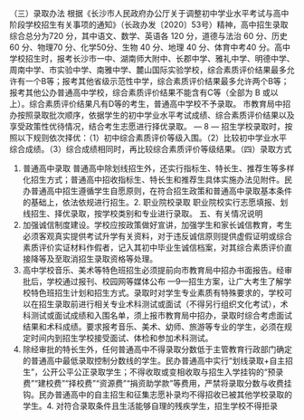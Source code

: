 （三）录取办法
根据《长沙市人民政府办公厅关于调整初中学业水平考试与高中阶段学校招生有关事项的通知》（长政办发〔2020〕53号）精神，高中招生录取综合总分为720 分，其中语文、数学、英语各 120 分，道德与法治 60 分、历史60 分、物理70 分、化学50分、生物 40 分、地理 40 分、体育中考40 分。高中学校招生时，报考长沙市一中、湖南师大附中、长郡中学、雅礼中学、明德中学、周南中学、市实验中学、南雅中学、麓山国际实验学校，综合素质评价结果最多允许有一个B等；报考其他省级示范性中学，综合素质评价结果最多允许两个B等；报考其他公办普通高中学校，综合素质评价结果不能含有C等（全部为 B 或以上）。综合素质评价结果凡有D等的考生，普通高中学校不予录取。
市教育局中招办按照录取批次顺序，依据学生的初中学业水平考试成绩、综合素质评价结果以及享受政策性优待情况，结合考生志愿进行择优录取。
— 8 —
招生学校录取时，按照以下规则依次择优：（1）初中综合素质评价等级入围。（2）比较初中学业水平综合成绩。（3）综合成绩相同时，再比较综合素质评价等级结果。（四）录取方式
1. 普通高中录取
普通高中除划线招生外，还实行指标生、特长生、推荐生等多样化招生方式；普通高中招收指标生、特长生和推荐生具体实施办法见附件。民办普通高中招生遵循学生自愿原则，在符合招生政策和普通高中录取基本条件的基础上，依法依规进行招生。2. 职业院校录取
职业院校实行志愿填报、划线招生、择优录取，按学校类别和专业进行录取。
五、有关情况说明
1. 加强诚信制度建设。学校应按政策做好宣讲，加强学生和家长诚信教育，考生必须客观真实提供考试升学有关资料，对于违反诚信原则提供虚假证明或综合素质评价实证材料作假者，记入其初中毕业生诚信档案，对其综合素质评价直接降等及至取消招生录取资格等处理。
2. 高中学校音乐、美术等特色班招生必须提前向市教育局中招办书面报告。经审批后，学校通过报刊、校园网等媒体公布
—9—招生方案，让广大考生了解学校特色班招生计划和招生方式。录取时对学生专业素质有特殊要求的，学校可以在招生录取前进行相关专业术科测试或面试（不得另行组织文化考试），术科测试或面试成绩和入围名单，须上报市教育局中招办，录取时综合考虑面试结果和术科成绩。要求报考音乐、美术、幼师、旅游等专业的学生，必须在规定时间内到招生学校接受面试、体检和参加术科测试。
3. 除经审批的特长生外，任何普通高中不得录取分数低于主管教育行政部门确定的普通高中最低录取控制分数线的学生。民办普通高中实行“划线录取+自主招生”，公开公平公正录取学生；不得收取或变相收取与招生入学挂钩的“预录费”“建校费”“择校费”“资源费”“捐资助学款”等费用，严禁将录取分数与收费挂钩。民办普通高中的自主招生和征集志愿补录均不得招收已被其他学校录取的学生。4. 对符合录取条件且生活能够自理的残疾学生，招生学校不得拒录
